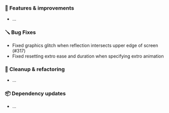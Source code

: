 ### 🚀 Features & improvements

- ...

### 🪛 Bug Fixes

- Fixed graphics glitch when reflection intersects upper edge of screen (#317)
- Fixed resetting extro ease and duration when specifying extro animation

### 🧽 Cleanup & refactoring

- ...

### 📦 Dependency updates

- ...